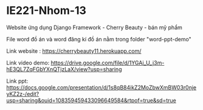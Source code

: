 # IE221-Nhom-13
Website ứng dụng Django Framework - Cherry Beauty - bán mỹ phẩm

File word đồ án và word đăng kí đồ án nằm trong folder "word-ppt-demo"

Link website : https://cherrybeauty11.herokuapp.com/ 

Link video demo: https://drive.google.com/file/d/1YGAi_U_j3m-hE3QL7ZqFGbYXnQTjzLaX/view?usp=sharing

Link ppt: https://docs.google.com/presentation/d/1s8qB84ikZ2MoZbwXmBW03r0njeyKZ2z-/edit?usp=sharing&ouid=108359459433096649584&rtpof=true&sd=true
